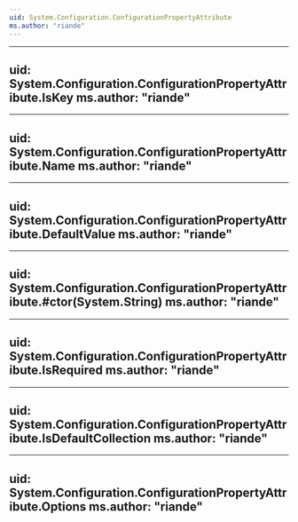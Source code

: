 ```yaml
---
uid: System.Configuration.ConfigurationPropertyAttribute
ms.author: "riande"
---
```


---
uid: System.Configuration.ConfigurationPropertyAttribute.IsKey
ms.author: "riande"
---

---
uid: System.Configuration.ConfigurationPropertyAttribute.Name
ms.author: "riande"
---

---
uid: System.Configuration.ConfigurationPropertyAttribute.DefaultValue
ms.author: "riande"
---

---
uid: System.Configuration.ConfigurationPropertyAttribute.#ctor(System.String)
ms.author: "riande"
---

---
uid: System.Configuration.ConfigurationPropertyAttribute.IsRequired
ms.author: "riande"
---

---
uid: System.Configuration.ConfigurationPropertyAttribute.IsDefaultCollection
ms.author: "riande"
---

---
uid: System.Configuration.ConfigurationPropertyAttribute.Options
ms.author: "riande"
---
